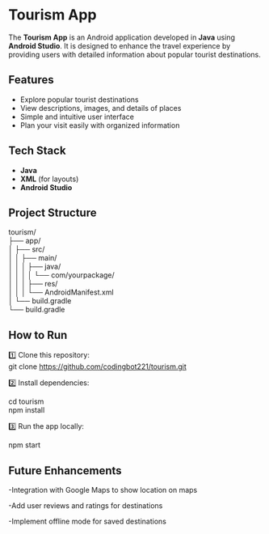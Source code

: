 # Tourism App

The **Tourism App** is an Android application developed in **Java** using **Android Studio**. It is designed to enhance the travel experience by providing users with detailed information about popular tourist destinations.

##  Features
- Explore popular tourist destinations
- View descriptions, images, and details of places
- Simple and intuitive user interface
- Plan your visit easily with organized information

##  Tech Stack
- **Java**
- **XML** (for layouts)
- **Android Studio**

##  Project Structure

tourism/ <br>
├── app/     <br>
│ ├── src/     <br>
│ │ ├── main/    <br>
│ │ │ ├── java/     <br>
│ │ │ │ └── com/yourpackage/   <br>
│ │ │ ├── res/    <br>
│ │ │ └── AndroidManifest.xml   <br>
│ └── build.gradle  <br>
└── build.gradle    <br>


##  How to Run
1️⃣ Clone this repository: <br>
git clone https://github.com/codingbot221/tourism.git  <br>

2️⃣ Install dependencies:

cd tourism  <br>
npm install  <br>


3️⃣ Run the app locally:

npm start <br>


## Future Enhancements
-Integration with Google Maps to show location on maps

-Add user reviews and ratings for destinations

-Implement offline mode for saved destinations


